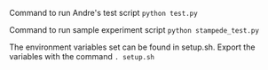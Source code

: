 Command to run Andre's test script
`python test.py`

Command to run sample experiment script
`python stampede_test.py`

The environment variables set can be found in setup.sh. Export the variables with the command
`. setup.sh`
